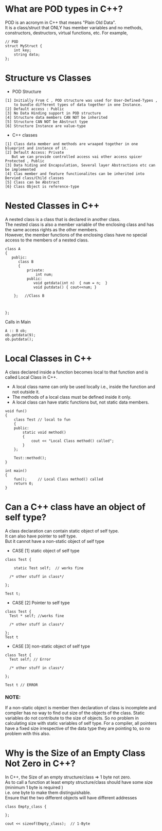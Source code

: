 # What are POD types in C++?

POD is an acronym in C++ that means "Plain Old Data".     
It is a class/struct that ONLY has member variables and no methods, constructors, destructors, virtual functions, etc. For example,

```
// POD
struct MyStruct {
    int key;
    string data;
};
```

#  Structure vs Classes 

* POD Structure
```
[1] Initially From C , POD structure was used for User-Defined-Types , 
    to bundle different types of data together in one Instance.
[2] Default access : Public
[3] No Data Hinding support in POD structure
[4] Structure data members CAN NOT be inherited 
[5] Structure CAN NOT be Abstruct type
[6] Structure Instance are value-type
```
* C++ classes

```
[1] Class data member and methods are wraaped together in one blueprint and instance of it.
[2] Default Access: Private
   But we can provide controlled access vai other access spicer Protected , Public
[3] Data hiding and Encapsulation, Several layer Abstractions etc can be implemented 
[4] Clas member and feature functionalites can be inherited into Dervied class/Child classes
[5] Class can be Abstract
[6} Class Object is reference-type
```

# Nested Classes in C++

A nested class is a class that is declared in another class.    
The nested class is also a member variable of the enclosing class and has the same access rights as the other members.    
However, the member functions of the enclosing class have no special access to the members of a nested class.

```
class A 
{
   public:
      class B 
      {
          private:
              int num;
          public:
             void getdata(int n)  { num = n;  }
             void putdata() { cout<<num; }
          
    };   //Class B
   
  
   
};

```
Calls in Main

```
A :: B ob;
ob.getdata(9);
ob.putdata();

```

# Local Classes in C++

A class declared inside a function becomes local to that function and is called Local Class in C++.

* A local class name can only be used locally i.e., inside the function and not outside it.
* The methods of a local class must be defined inside it only.
* A local class can have static functions but, not static data members.

```
void fun()
{
    class Test // local to fun
    {
    public:
        static void method()
        {
            cout << "Local Class method() called";
        }
    };
  
    Test::method();
}
  
int main()
{
    fun();     // Local Class method() called
    return 0;
}

```

# Can a C++ class have an object of self type?

A class declaration can contain static object of self type.      
It can also have pointer to self type.             
But it cannot have a non-static object of self type

* CASE [1]  static object of self type
```
class Test {
    
    static Test self;  // works fine
  
  /* other stuff in class*/ 
  
};

Test t;
```
* CASE [2] Pointer to self type

```
class Test {
  Test * self; //works fine
  
  /* other stuff in class*/ 
  
};
Test t
```
* CASE [3] non-static object of self type

```
class Test {
  Test self; // Error
  
  /* other stuff in class*/ 
  
};

Test t // ERROR
```
  
 ### NOTE: 
If a non-static object is member then declaration of class is incomplete and compiler has no way to find out size of the objects of the class.
Static variables do not contribute to the size of objects. So no problem in calculating size with static variables of self type.
For a compiler, all pointers have a fixed size irrespective of the data type they are pointing to, so no problem with this also.


# Why is the Size of an Empty Class Not Zero in C++?

In C++, the Size of an empty structure/class =>  1 byte   not zero.                  
As to call a function at least empty structure/class should have some size (minimum 1 byte is required )  
i.e. one byte to make them distinguishable.   
Ensure that the two different objects will have different addresses

```
class Empty_class {

};
 
cout << sizeof(Empty_class);  // 1-Byte
```         


